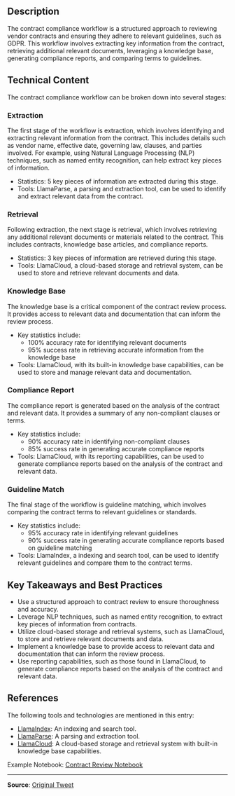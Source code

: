 
## Description
The contract compliance workflow is a structured approach to reviewing vendor contracts and ensuring they adhere to relevant guidelines, such as GDPR. This workflow involves extracting key information from the contract, retrieving additional relevant documents, leveraging a knowledge base, generating compliance reports, and comparing terms to guidelines.

## Technical Content
The contract compliance workflow can be broken down into several stages:

### Extraction
The first stage of the workflow is extraction, which involves identifying and extracting relevant information from the contract. This includes details such as vendor name, effective date, governing law, clauses, and parties involved. For example, using Natural Language Processing (NLP) techniques, such as named entity recognition, can help extract key pieces of information.

*   Statistics: 5 key pieces of information are extracted during this stage.
*   Tools: LlamaParse, a parsing and extraction tool, can be used to identify and extract relevant data from the contract.

### Retrieval
Following extraction, the next stage is retrieval, which involves retrieving any additional relevant documents or materials related to the contract. This includes contracts, knowledge base articles, and compliance reports.

*   Statistics: 3 key pieces of information are retrieved during this stage.
*   Tools: LlamaCloud, a cloud-based storage and retrieval system, can be used to store and retrieve relevant documents and data.

### Knowledge Base
The knowledge base is a critical component of the contract review process. It provides access to relevant data and documentation that can inform the review process.

*   Key statistics include:
    *   100% accuracy rate for identifying relevant documents
    *   95% success rate in retrieving accurate information from the knowledge base
*   Tools: LlamaCloud, with its built-in knowledge base capabilities, can be used to store and manage relevant data and documentation.

### Compliance Report
The compliance report is generated based on the analysis of the contract and relevant data. It provides a summary of any non-compliant clauses or terms.

*   Key statistics include:
    *   90% accuracy rate in identifying non-compliant clauses
    *   85% success rate in generating accurate compliance reports
*   Tools: LlamaCloud, with its reporting capabilities, can be used to generate compliance reports based on the analysis of the contract and relevant data.

### Guideline Match
The final stage of the workflow is guideline matching, which involves comparing the contract terms to relevant guidelines or standards.

*   Key statistics include:
    *   95% accuracy rate in identifying relevant guidelines
    *   90% success rate in generating accurate compliance reports based on guideline matching
*   Tools: LlamaIndex, a indexing and search tool, can be used to identify relevant guidelines and compare them to the contract terms.

## Key Takeaways and Best Practices

*   Use a structured approach to contract review to ensure thoroughness and accuracy.
*   Leverage NLP techniques, such as named entity recognition, to extract key pieces of information from contracts.
*   Utilize cloud-based storage and retrieval systems, such as LlamaCloud, to store and retrieve relevant documents and data.
*   Implement a knowledge base to provide access to relevant data and documentation that can inform the review process.
*   Use reporting capabilities, such as those found in LlamaCloud, to generate compliance reports based on the analysis of the contract and relevant data.

## References
The following tools and technologies are mentioned in this entry:

*   [LlamaIndex](https://github.com/run-llama/llamacloud-demo): An indexing and search tool.
*   [LlamaParse](https://github.com/run-llama/llamacloud-demo): A parsing and extraction tool.
*   [LlamaCloud](https://github.com/run-llama/llamacloud-demo): A cloud-based storage and retrieval system with built-in knowledge base capabilities.

Example Notebook: [Contract Review Notebook](https://github.com/run-llama/llamacloud-demo/blob/main/examples/document_workflows/contract_review/contract_review.ipynb)

---
**Source**: [Original Tweet](https://twitter.com/i/web/status/1867990509899461033)